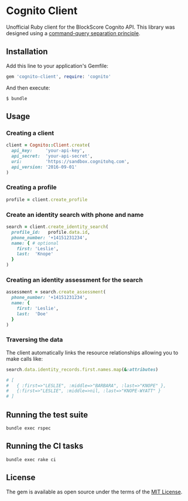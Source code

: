 # Cognito Client

Unofficial Ruby client for the BlockScore Cognito API. This library was designed using a [command-query separation principle](https://en.wikipedia.org/wiki/Command–query_separation).

## Installation

Add this line to your application's Gemfile:

```ruby
gem 'cognito-client', require: 'cognito'
```

And then execute:

    $ bundle

## Usage

### Creating a client

```ruby
client = Cognito::Client.create(
  api_key:     'your-api-key',
  api_secret:  'your-api-secret',
  uri:         'https://sandbox.cognitohq.com',
  api_version: '2016-09-01'
)
```

### Creating a profile

```ruby
profile = client.create_profile
```

### Create an identity search with phone and name

```ruby
search = client.create_identity_search(
  profile_id:   profile.data.id,
  phone_number: '+14151231234',
  name: { # optional
    first: 'Leslie',
    last:  'Knope'
  }
)
```

### Creating an identity assessment for the search

```ruby
assessment = search.create_assessment(
  phone_number: '+14151231234',
  name: {
    first: 'Leslie',
    last:  'Doe'
  }
)
```

### Traversing the data

The client automatically links the resource relationships allowing you to make calls like:

```ruby
search.data.identity_records.first.names.map(&:attributes)

# [
#   { :first=>"LESLIE", :middle=>"BARBARA", :last=>"KNOPE" },
#   {:first=>"LESLIE", :middle=>nil, :last=>"KNOPE-WYATT" }
# ]

```

## Running the test suite

```
bundle exec rspec
```

## Running the CI tasks

```
bundle exec rake ci
```

## License

The gem is available as open source under the terms of the [MIT License](http://opensource.org/licenses/MIT).

